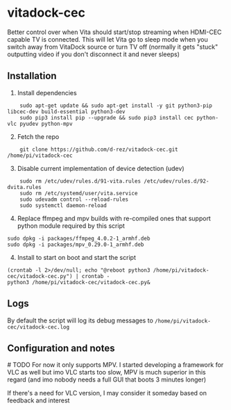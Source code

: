 # vitadock-cec
 Better control over when Vita should start/stop streaming when HDMI-CEC capable TV is connected. This will let Vita go to sleep mode when you switch away from VitaDock source or turn TV off (normally it gets "stuck" outputting video if you don't disconnect it and never sleeps)

## Installation
1. Install dependencies
```
    sudo apt-get update && sudo apt-get install -y git python3-pip libcec-dev build-essential python3-dev
    sudo pip3 install pip --upgrade && sudo pip3 install cec python-vlc pyudev python-mpv
```
2. Fetch the repo
```
    git clone https://github.com/d-rez/vitadock-cec.git /home/pi/vitadock-cec
```

3. Disable current implementation of device detection (udev)
```
    sudo rm /etc/udev/rules.d/91-vita.rules /etc/udev/rules.d/92-dvita.rules
    sudo rm /etc/systemd/user/vita.service
    sudo udevadm control --reload-rules
    sudo systemctl daemon-reload
```

4. Replace ffmpeg and mpv builds with re-compiled ones that support python module required by this script
```
sudo dpkg -i packages/ffmpeg_4.0.2-1_armhf.deb
sudo dpkg -i packages/mpv_0.29.0-1_armhf.deb
```

4. Install to start on boot and start the script
```
(crontab -l 2>/dev/null; echo "@reboot python3 /home/pi/vitadock-cec/vitadock-cec.py") | crontab -
python3 /home/pi/vitadock-cec/vitadock-cec.py&
```

## Logs
By default the script will log its debug messages to `/home/pi/vitadock-cec/vitadock-cec.log`

## Configuration and notes
\# TODO
For now it only supports MPV. I started developing a framework for VLC as well but imo VLC starts too slow, MPV is much superior in this regard (and imo nobody needs a full GUI that boots 3 minutes longer)

If there's a need for VLC version, I may consider it someday based on feedback and interest
